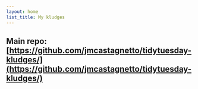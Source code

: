 ```yaml
---
layout: home
list_title: My kludges
---
```


## Main repo: [https://github.com/jmcastagnetto/tidytuesday-kludges/](https://github.com/jmcastagnetto/tidytuesday-kludges/)
